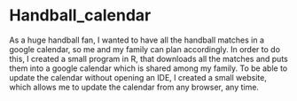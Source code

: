 # Handball_calendar
As a huge handball fan, I wanted to have all the handball matches in a google calendar, so me and my family can plan accordingly. In order to do this, I created a small program in R, that downloads all the matches and puts them into a google calendar which is shared among my family. To be able to update the calendar without opening an IDE, I created a small website, which allows me to update the calendar from any browser, any time.
